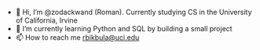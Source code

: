 - 👋 Hi, I’m @zodackwand (Roman). Currently studying CS in the University of California, Irvine
- 🌱 I’m currently learning Python and SQL by building a small project
- 📫 How to reach me rbikbula@uci.edu

